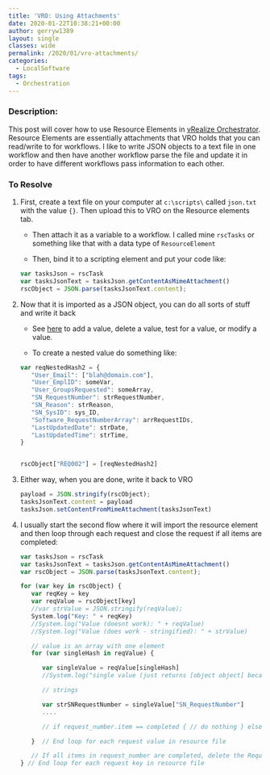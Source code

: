 ```yaml
---
title: 'VRO: Using Attachments'
date: 2020-01-22T10:38:21+00:00
author: gerryw1389
layout: single
classes: wide
permalink: /2020/01/vro-attachments/
categories:
  - LocalSoftware
tags:
  - Orchestration
---
```

<!--more-->

### Description:

This post will cover how to use Resource Elements in [vRealize Orchestrator](https://automationadmin.com//2020/01/vrealize-orchestrator/). Resource Elements are essentially attachments that VRO holds that you can read/write to for workflows. I like to write JSON objects to a text file in one workflow and then have another workflow parse the file and update it in order to have different workflows pass information to each other.

### To Resolve

1. First, create a text file on your computer at `c:\scripts\` called `json.txt` with the value `{}`. Then upload this to VRO on the Resource elements tab.

   - Then attach it as a variable to a workflow. I called mine `rscTasks` or something like that with a data type of `ResourceElement`

   - Then, bind it to a scripting element and put your code like:

   ```javascript
   var tasksJson = rscTask
   var tasksJsonText = tasksJson.getContentAsMimeAttachment()
   rscObject = JSON.parse(tasksJsonText.content);
   ```

2. Now that it is imported as a JSON object, you can do all sorts of stuff and write it back

   - See [here](https://automationadmin.com/2020/01/vro-javascript-syntax/) to add a value, delete a value, test for a value, or modify a value.

   - To create a nested value do something like:

   ```javascript
   var reqNestedHash2 = {
      "User_Email": ["blah@domain.com"],
      "User_EmplID": someVar,
      "User_GroupsRequested": someArray,
      "SN_RequestNumber": strRequestNumber,
      "SN_Reason": strReason,
      "SN_SysID": sys_ID,
      "Software_RequestNumberArray": arrRequestIDs,
      "LastUpdatedDate": strDate,
      "LastUpdatedTime": strTime,
   }


   rscObject["REQ002"] = [reqNestedHash2]
   ```

3. Either way, when you are done, write it back to VRO

   ```javascript
   payload = JSON.stringify(rscObject);
   tasksJsonText.content = payload
   tasksJson.setContentFromMimeAttachment(tasksJsonText)
   ```

4. I usually start the second flow where it will import the resource element and then loop through each request and close the request if all items are completed:


   ```javascript
   var tasksJson = rscTask
   var tasksJsonText = tasksJson.getContentAsMimeAttachment()
   var rscObject = JSON.parse(tasksJsonText.content);

   for (var key in rscObject) {
      var reqKey = key
      var reqValue = rscObject[key]
      //var strValue = JSON.stringify(reqValue);
      System.log("Key: " + reqKey)
      //System.log("Value (doesnt work): " + reqValue)
      //System.log("Value (does work - stringified): " + strValue)

      // value is an array with one element
      for (var singleHash in reqValue) {

         var singleValue = reqValue[singleHash]
         //System.log("single value (just returns [object object] because its a hashtable): " + singleValue)

         // strings

         var strSNRequestNumber = singleValue["SN_RequestNumber"]
         ....

         // if request_number.item == completed { // do nothing } else { // do something }

      }  // End loop for each request value in resource file

      // If all items in request_number are completed, delete the Request from the resource element so that it will not run on next run
   } // End loop for each request key in resource file

   ```

